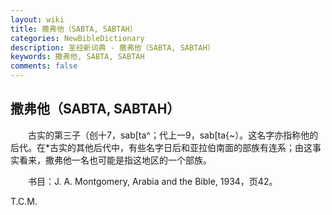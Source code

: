```yaml
---
layout: wiki
title: 撒弗他（SABTA, SABTAH）
categories: NewBibleDictionary
description: 圣经新词典 - 撒弗他（SABTA, SABTAH）
keywords: 撒弗他, SABTA, SABTAH
comments: false
---
```


## 撒弗他（SABTA, SABTAH）

　　古实的第三子（创十7，sab[ta^；代上一9，sab[ta{~）。这名字亦指称他的后代。在*古实的其他后代中，有些名字日后和亚拉伯南面的部族有连系；由这事实看来，撒弗他一名也可能是指这地区的一个部族。

　　书目：J. A. Montgomery, Arabia and the Bible, 1934，页42。

T.C.M.








